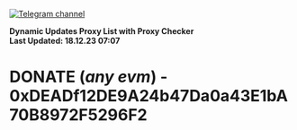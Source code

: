[![Telegram channel](https://img.shields.io/endpoint?url=https://runkit.io/damiankrawczyk/telegram-badge/branches/master?url=https://t.me/n4z4v0d)](https://t.me/n4z4v0d) 

**Dynamic Updates Proxy List with Proxy Checker**  
**Last Updated: 18.12.23 07:07**

# DONATE (_any evm_) - 0xDEADf12DE9A24b47Da0a43E1bA70B8972F5296F2
